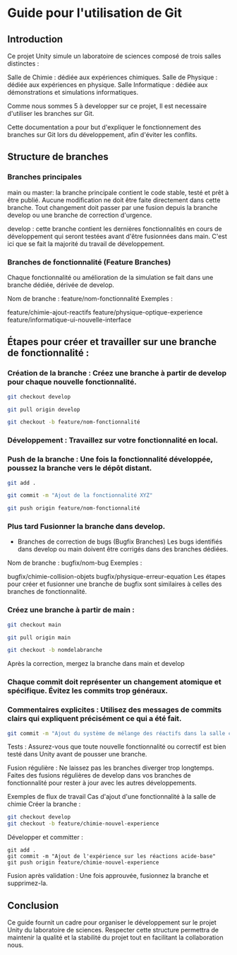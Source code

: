# Guide pour l'utilisation de Git

## Introduction
Ce projet Unity simule un laboratoire de sciences composé de trois salles distinctes :

Salle de Chimie : dédiée aux expériences chimiques.
Salle de Physique : dédiée aux expériences en physique.
Salle Informatique : dédiée aux démonstrations et simulations informatiques.

Comme nous sommes 5 à developper sur ce projet, 
Il est necessaire d'utiliser les branches sur Git.

Cette documentation a pour but d'expliquer le fonctionnement des branches sur Git lors du développement, afin d'éviter les conflits.

## Structure de branches

### Branches principales
main  ou master: la branche principale contient le code stable, testé et prêt à être publié. Aucune modification ne doit être faite directement dans cette branche. Tout changement doit passer par une fusion depuis la branche develop ou une branche de correction d'urgence.

develop : cette branche contient les dernières fonctionnalités en cours de développement qui seront testées avant d'être fusionnées dans main. C'est ici que se fait la majorité du travail de développement.

### Branches de fonctionnalité (Feature Branches)
Chaque fonctionnalité ou amélioration de la simulation se fait dans une branche dédiée, dérivée de develop.

Nom de branche : feature/nom-fonctionnalité
Exemples :

feature/chimie-ajout-reactifs
feature/physique-optique-experience
feature/informatique-ui-nouvelle-interface
## Étapes pour créer et travailler sur une branche de fonctionnalité :

### Création de la branche : Créez une branche à partir de develop pour chaque nouvelle fonctionnalité.

```bash
git checkout develop
```
```bash
git pull origin develop
```
```bash
git checkout -b feature/nom-fonctionnalité
```

### Développement : Travaillez sur votre fonctionnalité en local.

### Push de la branche : Une fois la fonctionnalité développée, poussez la branche vers le dépôt distant.

```bash
git add .
```
```bash
git commit -m "Ajout de la fonctionnalité XYZ"
```
```bash
git push origin feature/nom-fonctionnalité
```

### Plus tard Fusionner la branche dans develop. 

- Branches de correction de bugs (Bugfix Branches)
Les bugs identifiés dans develop ou main doivent être corrigés dans des branches dédiées.

Nom de branche : bugfix/nom-bug
Exemples :

bugfix/chimie-collision-objets
bugfix/physique-erreur-equation
Les étapes pour créer et fusionner une branche de bugfix sont similaires à celles des branches de fonctionnalité.


### Créez une branche à partir de main :

```bash
git checkout main
```
```bash
git pull origin main
```
```bash
git checkout -b nomdelabranche
```

Après la correction, mergez la branche dans main et develop 

### Chaque commit doit représenter un changement atomique et spécifique. Évitez les commits trop généraux.

### Commentaires explicites : Utilisez des messages de commits clairs qui expliquent précisément ce qui a été fait.

```bash
git commit -m "Ajout du système de mélange des réactifs dans la salle chimie"
```

Tests : Assurez-vous que toute nouvelle fonctionnalité ou correctif est bien testé dans Unity avant de pousser une branche.

Fusion régulière : Ne laissez pas les branches diverger trop longtemps. Faites des fusions régulières de develop dans vos branches de fonctionnalité pour rester à jour avec les autres développements.

Exemples de flux de travail
Cas d'ajout d'une fonctionnalité à la salle de chimie
Créer la branche :

```bash
git checkout develop
git checkout -b feature/chimie-nouvel-experience
```

Développer et committer :

```
git add .
git commit -m "Ajout de l'expérience sur les réactions acide-base"
git push origin feature/chimie-nouvel-experience
```


Fusion après validation : Une fois approuvée, fusionnez la branche et supprimez-la.

## Conclusion
Ce guide fournit un cadre pour organiser le développement sur le projet Unity du laboratoire de sciences. Respecter cette structure permettra de maintenir la qualité et la stabilité du projet tout en facilitant la collaboration nous.

